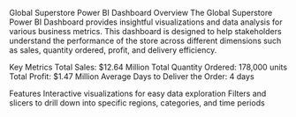 Global Superstore Power BI Dashboard
Overview
The Global Superstore Power BI Dashboard provides insightful visualizations and data analysis for various business metrics. This dashboard is designed to help stakeholders understand the performance of the store across different dimensions such as sales, quantity ordered, profit, and delivery efficiency.

Key Metrics
Total Sales: $12.64 Million Total Quantity Ordered: 178,000 units Total Profit: $1.47 Million Average Days to Deliver the Order: 4 days

Features
Interactive visualizations for easy data exploration Filters and slicers to drill down into specific regions, categories, and time periods
